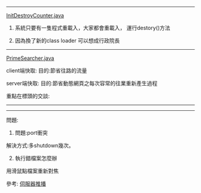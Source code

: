 
---
[InitDestroyCounter.java](../src/servlet_examples/InitDestroyCounter.java)

1. 系統只要有一隻程式重載入，大家都會重載入，
運行destory()方法

2. 因為換了新的class loader
 可以想成行政院長
---

[PrimeSearcher.java](../src/servlet_examples/PrimeSearcher.java)

client端快取:
目的:節省往路的流量

server端快取:
目的:節省動態網頁之每次容常的往業重新產生過程

重點在標頭的交談:


---



---

問題:

1. 問題:port衝突

  解決方式:多shutdown幾次。

2. 執行錯檔案怎麼辦

  用滑鼠點檔案重新對焦

參考:
[伺服器推播](http://openhome.cc/Gossip/ServletJSP/SimulateServerPush.html)
